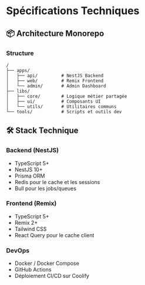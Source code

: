 # Spécifications Techniques

## 📦 Architecture Monorepo

### Structure
```
/
├── apps/
│   ├── api/         # NestJS Backend
│   ├── web/         # Remix Frontend
│   └── admin/       # Admin Dashboard
├── libs/
│   ├── core/        # Logique métier partagée
│   ├── ui/          # Composants UI
│   └── utils/       # Utilitaires communs
└── tools/           # Scripts et outils dev
```

## 🛠️ Stack Technique

### Backend (NestJS)
- TypeScript 5+
- NestJS 10+
- Prisma ORM
- Redis pour le cache et les sessions
- Bull pour les jobs/queues

### Frontend (Remix)
- TypeScript 5+
- Remix 2+
- Tailwind CSS
- React Query pour le cache client

### DevOps
- Docker / Docker Compose
- GitHub Actions
- Déploiement CI/CD sur Coolify
